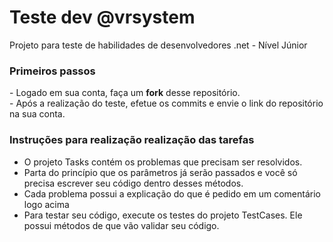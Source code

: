 # Teste dev @vrsystem
Projeto para teste de habilidades de desenvolvedores .net - Nível Júnior

<H3>Primeiros passos</h3>
- Logado em sua conta, faça um <b>fork</b> desse repositório.<br>
- Após a realização do teste, efetue os commits e envie o link do repositório na sua conta.

<h3>Instruções para realização realização das tarefas</h3>

- O projeto Tasks contém os problemas que precisam ser resolvidos.
- Parta do princípio que os parâmetros já serão passados e você só precisa escrever seu código dentro desses métodos.
- Cada problema possui a explicação do que é pedido em um comentário logo acima
- Para testar seu código, execute os testes do projeto TestCases. Ele possui métodos de que vão validar seu código.

